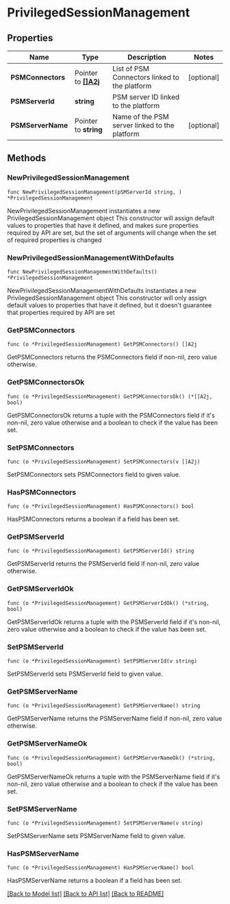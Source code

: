 # PrivilegedSessionManagement

## Properties

Name | Type | Description | Notes
------------ | ------------- | ------------- | -------------
**PSMConnectors** | Pointer to [**[]A2j**](A2j.md) | List of PSM Connectors linked to the platform | [optional] 
**PSMServerId** | **string** | PSM server ID linked to the platform | 
**PSMServerName** | Pointer to **string** | Name of the PSM server linked to the platform | [optional] 

## Methods

### NewPrivilegedSessionManagement

`func NewPrivilegedSessionManagement(pSMServerId string, ) *PrivilegedSessionManagement`

NewPrivilegedSessionManagement instantiates a new PrivilegedSessionManagement object
This constructor will assign default values to properties that have it defined,
and makes sure properties required by API are set, but the set of arguments
will change when the set of required properties is changed

### NewPrivilegedSessionManagementWithDefaults

`func NewPrivilegedSessionManagementWithDefaults() *PrivilegedSessionManagement`

NewPrivilegedSessionManagementWithDefaults instantiates a new PrivilegedSessionManagement object
This constructor will only assign default values to properties that have it defined,
but it doesn't guarantee that properties required by API are set

### GetPSMConnectors

`func (o *PrivilegedSessionManagement) GetPSMConnectors() []A2j`

GetPSMConnectors returns the PSMConnectors field if non-nil, zero value otherwise.

### GetPSMConnectorsOk

`func (o *PrivilegedSessionManagement) GetPSMConnectorsOk() (*[]A2j, bool)`

GetPSMConnectorsOk returns a tuple with the PSMConnectors field if it's non-nil, zero value otherwise
and a boolean to check if the value has been set.

### SetPSMConnectors

`func (o *PrivilegedSessionManagement) SetPSMConnectors(v []A2j)`

SetPSMConnectors sets PSMConnectors field to given value.

### HasPSMConnectors

`func (o *PrivilegedSessionManagement) HasPSMConnectors() bool`

HasPSMConnectors returns a boolean if a field has been set.

### GetPSMServerId

`func (o *PrivilegedSessionManagement) GetPSMServerId() string`

GetPSMServerId returns the PSMServerId field if non-nil, zero value otherwise.

### GetPSMServerIdOk

`func (o *PrivilegedSessionManagement) GetPSMServerIdOk() (*string, bool)`

GetPSMServerIdOk returns a tuple with the PSMServerId field if it's non-nil, zero value otherwise
and a boolean to check if the value has been set.

### SetPSMServerId

`func (o *PrivilegedSessionManagement) SetPSMServerId(v string)`

SetPSMServerId sets PSMServerId field to given value.


### GetPSMServerName

`func (o *PrivilegedSessionManagement) GetPSMServerName() string`

GetPSMServerName returns the PSMServerName field if non-nil, zero value otherwise.

### GetPSMServerNameOk

`func (o *PrivilegedSessionManagement) GetPSMServerNameOk() (*string, bool)`

GetPSMServerNameOk returns a tuple with the PSMServerName field if it's non-nil, zero value otherwise
and a boolean to check if the value has been set.

### SetPSMServerName

`func (o *PrivilegedSessionManagement) SetPSMServerName(v string)`

SetPSMServerName sets PSMServerName field to given value.

### HasPSMServerName

`func (o *PrivilegedSessionManagement) HasPSMServerName() bool`

HasPSMServerName returns a boolean if a field has been set.


[[Back to Model list]](../README.md#documentation-for-models) [[Back to API list]](../README.md#documentation-for-api-endpoints) [[Back to README]](../README.md)



